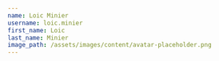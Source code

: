 ```yaml
---
name: Loic Minier
username: loic.minier
first_name: Loic
last_name: Minier
image_path: /assets/images/content/avatar-placeholder.png
---
```


